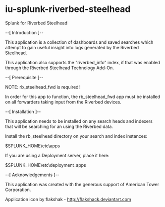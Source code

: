 iu-splunk-riverbed-steelhead
============================

Splunk for Riverbed Steelhead

--[ Introduction ]--

This application is a collection of dashboards and saved searches which attempt to gain useful insight into logs generated by the Riverbed Steelhead.

This application also supports the "riverbed_info" index, if that was enabled through the Riverbed Steelhead Technology Add-On.


--[ Prerequisite ]--

NOTE: rb_steelhead_fwd is required!

In order for this app to function, the rb_steelhead_fwd app must be installed on all forwarders taking input from the Riverbed devices.


--[ Installation ]--

This application needs to be installed on any search heads and indexers that will be searching for an using the Riverbed data.

Install the rb_steelhead directory on your search and index instances:

$SPLUNK_HOME\etc\apps

If you are using a Deployment server, place it here:

$SPLUNK_HOME\etc\deployment_apps


--[ Acknowledgements ]--

This application was created with the generous support of American Tower Corporation.

Application icon by flakshak - http://flakshack.deviantart.com